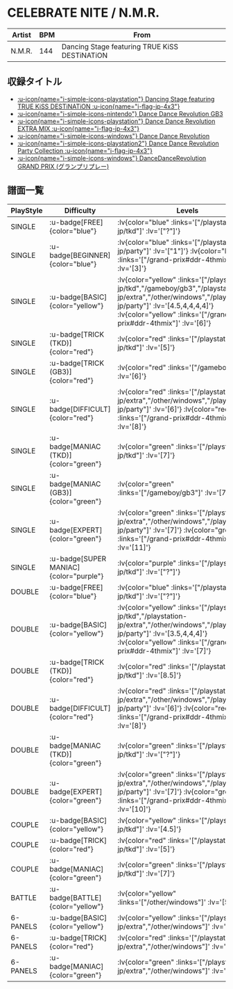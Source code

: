# CELEBRATE NITE / N.M.R.

|Artist|BPM|From|
|------|---|----|
|N.M.R.|144|Dancing Stage featuring TRUE KiSS DESTiNATiON|

## 収録タイトル

- [ :u-icon{name="i-simple-icons-playstation"} Dancing Stage featuring TRUE KiSS DESTiNATiON :u-icon{name="i-flag-jp-4x3"} ](/playstation-jp/tkd)
- [ :u-icon{name="i-simple-icons-nintendo"} Dance Dance Revolution GB3](/gameboy/gb3)
- [ :u-icon{name="i-simple-icons-playstation"} Dance Dance Revolution EXTRA MIX :u-icon{name="i-flag-jp-4x3"} ](/playstation-jp/extra)
- [ :u-icon{name="i-simple-icons-windows"} Dance Dance Revolution](/other/windows)
- [ :u-icon{name="i-simple-icons-playstation2"} Dance Dance Revolution Party Collection :u-icon{name="i-flag-jp-4x3"} ](/playstation2-jp/party)
- [ :u-icon{name="i-simple-icons-windows"} DanceDanceRevolution GRAND PRIX (グランプリプレー)](/grand-prix#ddr-4thmix)

## 譜面一覧

|PlayStyle|Difficulty|Levels|Notes|Movie|
|---------|----------|------|-----|-----|
|SINGLE| :u-badge[FREE]{color="blue"} | :lv{color="blue" :links='["/playstation-jp/tkd"]' :lv='["?"]'} |81/0||
|SINGLE| :u-badge[BEGINNER]{color="blue"} | :lv{color="blue" :links='["/playstation2-jp/party"]' :lv='["1"]'} :lv{color="blue" :links='["/grand-prix#ddr-4thmix"]' :lv='[3]'} |92/0||
|SINGLE| :u-badge[BASIC]{color="yellow"} | :lv{color="yellow" :links='["/playstation-jp/tkd","/gameboy/gb3","/playstation-jp/extra","/other/windows","/playstation2-jp/party"]' :lv='[4.5,4,4,4,4]'}  :lv{color="yellow" :links='["/grand-prix#ddr-4thmix"]' :lv='[6]'} |171/0||
|SINGLE| :u-badge[TRICK (TKD)]{color="red"} | :lv{color="red" :links='["/playstation-jp/tkd"]' :lv='[5]'} |198/0||
|SINGLE| :u-badge[TRICK (GB3)]{color="red"} | :lv{color="red" :links='["/gameboy/gb3"]' :lv='[6]'} |156/0||
|SINGLE| :u-badge[DIFFICULT]{color="red"} | :lv{color="red" :links='["/playstation-jp/extra","/other/windows","/playstation2-jp/party"]' :lv='[6]'}  :lv{color="red" :links='["/grand-prix#ddr-4thmix"]' :lv='[8]'} |198/0||
|SINGLE| :u-badge[MANIAC (TKD)]{color="green"} | :lv{color="green" :links='["/playstation-jp/tkd"]' :lv='[7]'} |233/0||
|SINGLE| :u-badge[MANIAC (GB3)]{color="green"} | :lv{color="green" :links='["/gameboy/gb3"]' :lv='[7]'} |242/0||
|SINGLE| :u-badge[EXPERT]{color="green"} | :lv{color="green" :links='["/playstation-jp/extra","/other/windows","/playstation2-jp/party"]' :lv='[7]'}  :lv{color="green" :links='["/grand-prix#ddr-4thmix"]' :lv='[11]'} |277/0||
|SINGLE| :u-badge[SUPER MANIAC]{color="purple"} | :lv{color="purple" :links='["/playstation-jp/tkd"]' :lv='["?"]'} |278/0||
|DOUBLE| :u-badge[FREE]{color="blue"} | :lv{color="blue" :links='["/playstation-jp/tkd"]' :lv='["?"]'} |76/0||
|DOUBLE| :u-badge[BASIC]{color="yellow"} | :lv{color="yellow" :links='["/playstation-jp/tkd","/playstation-jp/extra","/other/windows","/playstation2-jp/party"]' :lv='[3.5,4,4,4]'}  :lv{color="yellow" :links='["/grand-prix#ddr-4thmix"]' :lv='[7]'} |178/0||
|DOUBLE| :u-badge[TRICK (TKD)]{color="red"} | :lv{color="red" :links='["/playstation-jp/tkd"]' :lv='[8.5]'} |189/0||
|DOUBLE| :u-badge[DIFFICULT]{color="red"} | :lv{color="red" :links='["/playstation-jp/extra","/other/windows","/playstation2-jp/party"]' :lv='[6]'}  :lv{color="red" :links='["/grand-prix#ddr-4thmix"]' :lv='[8]'} |208/0||
|DOUBLE| :u-badge[MANIAC (TKD)]{color="green"} | :lv{color="green" :links='["/playstation-jp/tkd"]' :lv='["?"]'} |233/0||
|DOUBLE| :u-badge[EXPERT]{color="green"} | :lv{color="green" :links='["/playstation-jp/extra","/other/windows","/playstation2-jp/party"]' :lv='[7]'}  :lv{color="green" :links='["/grand-prix#ddr-4thmix"]' :lv='[10]'} |238/0||
|COUPLE| :u-badge[BASIC]{color="yellow"} | :lv{color="yellow" :links='["/playstation-jp/tkd"]' :lv='[4.5]'} |171/0||
|COUPLE| :u-badge[TRICK]{color="red"} | :lv{color="red" :links='["/playstation-jp/tkd"]' :lv='[5]'} |||
|COUPLE| :u-badge[MANIAC]{color="green"} | :lv{color="green" :links='["/playstation-jp/tkd"]' :lv='[7]'} |||
|BATTLE| :u-badge[BATTLE]{color="yellow"} | :lv{color="yellow" :links='["/other/windows"]' :lv='[5]'} |||
|6-PANELS| :u-badge[BASIC]{color="yellow"} | :lv{color="yellow" :links='["/playstation-jp/extra","/other/windows"]' :lv='[4,3]'} |172/0||
|6-PANELS| :u-badge[TRICK]{color="red"} | :lv{color="red" :links='["/playstation-jp/extra","/other/windows"]' :lv='[6]'} |196/0||
|6-PANELS| :u-badge[MANIAC]{color="green"} | :lv{color="green" :links='["/playstation-jp/extra","/other/windows"]' :lv='[8,7]'} |278/0||
